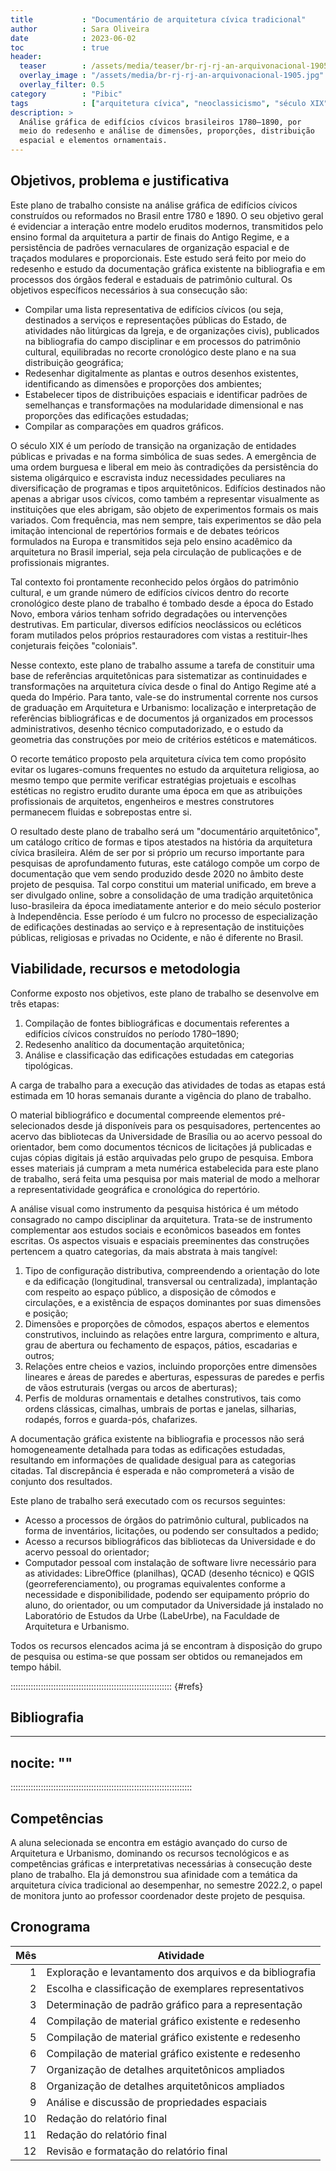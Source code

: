 ```yaml
---
title           : "Documentário de arquitetura cívica tradicional"
author          : Sara Oliveira
date            : 2023-06-02
toc             : true
header:
  teaser        : /assets/media/teaser/br-rj-rj-an-arquivonacional-1905.jpg
  overlay_image : "/assets/media/br-rj-rj-an-arquivonacional-1905.jpg"
  overlay_filter: 0.5
category        : "Pibic"
tags            : ["arquitetura cívica", "neoclassicismo", "século XIX", "documentário", "padrões"]
description: >
  Análise gráfica de edifícios cívicos brasileiros 1780–1890, por
  meio do redesenho e análise de dimensões, proporções, distribuição
  espacial e elementos ornamentais.
---
```


## Objetivos, problema e justificativa ##

<!--5000 caracteres-->

Este plano de trabalho consiste na análise gráfica de edifícios cívicos
construídos ou reformados no Brasil entre 1780 e 1890. O seu objetivo
geral é evidenciar a interação entre modelo eruditos modernos,
transmitidos pelo ensino formal da arquitetura a partir de finais do
Antigo Regime, e a persistência de padrões vernaculares de organização
espacial e de traçados modulares e proporcionais. Este estudo será feito
por meio do redesenho e estudo da documentação gráfica existente na
bibliografia e em processos dos órgãos federal e estaduais de patrimônio
cultural. Os objetivos específicos necessários à sua consecução são:

- Compilar uma lista representativa de edifícios cívicos (ou seja,
  destinados a serviços e representações públicas do Estado, de
  atividades não litúrgicas da Igreja, e de organizações civis),
  publicados na bibliografia do campo disciplinar e em processos do
  patrimônio cultural, equilibradas no recorte cronológico deste plano e
  na sua distribuição geográfica;
- Redesenhar digitalmente as plantas e outros desenhos existentes,
  identificando as dimensões e proporções dos ambientes;
- Estabelecer tipos de distribuições espaciais e identificar padrões de
  semelhanças e transformações na modularidade dimensional e nas
  proporções das edificações estudadas;
- Compilar as comparações em quadros gráficos.

O século XIX é um período de transição na organização de entidades
públicas e privadas e na forma simbólica de suas sedes. A emergência de
uma ordem burguesa e liberal em meio às contradições da persistência do
sistema oligárquico e escravista induz necessidades peculiares na
diversificação de programas e tipos arquitetônicos. Edifícios destinados
não apenas a abrigar usos cívicos, como também a representar visualmente
as instituições que eles abrigam, são objeto de experimentos formais os
mais variados. Com frequência, mas nem sempre, tais experimentos se dão
pela imitação intencional de repertórios formais e de debates teóricos
formulados na Europa e transmitidos seja pelo ensino acadêmico da
arquitetura no Brasil imperial, seja pela circulação de publicações e de
profissionais migrantes.

Tal contexto foi prontamente reconhecido pelos órgãos do patrimônio
cultural, e um grande número de edifícios cívicos dentro do recorte
cronológico deste plano de trabalho é tombado desde a época do Estado
Novo, embora vários tenham sofrido degradações ou intervenções
destrutivas. Em particular, diversos edifícios neoclássicos ou ecléticos
foram mutilados pelos próprios restauradores com vistas a restituir-lhes
conjeturais feições "coloniais".

Nesse contexto, este plano de trabalho assume a tarefa de constituir uma
base de referências arquitetônicas para sistematizar as continuidades e
transformações na arquitetura cívica desde o final do Antigo Regime até
a queda do Império. Para tanto, vale-se do instrumental corrente nos
cursos de graduação em Arquitetura e Urbanismo: localização e
interpretação de referências bibliográficas e de documentos já
organizados em processos administrativos, desenho técnico
computadorizado, e o estudo da geometria das construções por meio de
critérios estéticos e matemáticos.

O recorte temático proposto pela arquitetura cívica tem como propósito
evitar os lugares-comuns frequentes no estudo da arquitetura religiosa,
ao mesmo tempo que permite verificar estratégias projetuais e escolhas
estéticas no registro erudito durante uma época em que as atribuições
profissionais de arquitetos, engenheiros e mestres construtores
permanecem fluidas e sobrepostas entre si.

O resultado deste plano de trabalho será um "documentário
arquitetônico", um catálogo crítico de formas e tipos atestados na
história da arquitetura cívica brasileira. Além de ser por si próprio um
recurso importante para pesquisas de aprofundamento futuras, este
catálogo compõe um corpo de documentação que vem sendo produzido desde
2020 no âmbito deste projeto de pesquisa. Tal corpo constitui um
material unificado, em breve a ser divulgado online, sobre a
consolidação de uma tradição arquitetônica luso-brasileira da época
imediatamente anterior e do meio século posterior à Independência. Esse
período é um fulcro no processo de especialização de edificações
destinadas ao serviço e à representação de instituições públicas,
religiosas e privadas no Ocidente, e não é diferente no Brasil.

## Viabilidade, recursos e metodologia ##

<!--4000 caracteres-->

Conforme exposto nos objetivos, este plano de trabalho se desenvolve em
três etapas:

1. Compilação de fontes bibliográficas e documentais referentes a
   edifícios cívicos construídos no período 1780–1890;
2. Redesenho analítico da documentação arquitetônica;
3. Análise e classificação das edificações estudadas em categorias
   tipológicas.

A carga de trabalho para a execução das atividades de todas as etapas
está estimada em 10 horas semanais durante a vigência do plano de
trabalho.

O material bibliográfico e documental compreende elementos
pré-selecionados desde já disponíveis para os pesquisadores,
pertencentes ao acervo das bibliotecas da Universidade de Brasília ou ao
acervo pessoal do orientador, bem como documentos técnicos de licitações
já publicadas e cujas cópias digitais já estão arquivadas pelo grupo de
pesquisa. Embora esses materiais já cumpram a meta numérica estabelecida
para este plano de trabalho, será feita uma pesquisa por mais material
de modo a melhorar a representatividade geográfica e cronológica do
repertório.

A análise visual como instrumento da pesquisa histórica é um método
consagrado no campo disciplinar da arquitetura. Trata-se de instrumento
complementar aos estudos sociais e econômicos baseados em fontes
escritas. Os aspectos visuais e espaciais preeminentes das construções
pertencem a quatro categorias, da mais abstrata à mais tangível:

1. Tipo de configuração distributiva, compreendendo a orientação do lote
   e da edificação (longitudinal, transversal ou centralizada),
   implantação com respeito ao espaço público, a disposição de cômodos e
   circulações, e a existência de espaços dominantes por suas dimensões
   e posição;
2. Dimensões e proporções de cômodos, espaços abertos e elementos
   construtivos, incluindo as relações entre largura, comprimento e
   altura, grau de abertura ou fechamento de espaços, pátios, escadarias
   e outros;
3. Relações entre cheios e vazios, incluindo proporções entre dimensões
   lineares e áreas de paredes e aberturas, espessuras de paredes e
   perfis de vãos estruturais (vergas ou arcos de aberturas);
4. Perfis de molduras ornamentais e detalhes construtivos, tais como
   ordens clássicas, cimalhas, umbrais de portas e janelas, silharias,
   rodapés, forros e guarda-pós, chafarizes.

A documentação gráfica existente na bibliografia e processos não será
homogeneamente detalhada para todas as edificações estudadas, resultando
em informações de qualidade desigual para as categorias citadas. Tal
discrepância é esperada e não comprometerá a visão de conjunto dos
resultados.

Este plano de trabalho será executado com os recursos seguintes:

- Acesso a processos de órgãos do patrimônio cultural, publicados na
  forma de inventários, licitações, ou podendo ser consultados a pedido;
- Acesso a recursos bibliográficos das bibliotecas da Universidade e do
  acervo pessoal do orientador;
- Computador pessoal com instalação de software livre necessário para as
  atividades: LibreOffice (planilhas), QCAD (desenho técnico) e QGIS
  (georreferenciamento), ou programas equivalentes conforme a
  necessidade e disponibilidade, podendo ser equipamento próprio do
  aluno, do orientador, ou um computador da Universidade já instalado no
  Laboratório de Estudos da Urbe (LabeUrbe), na Faculdade de Arquitetura
  e Urbanismo.

Todos os recursos elencados acima já se encontram à disposição do grupo
de pesquisa ou estima-se que possam ser obtidos ou remanejados em tempo
hábil.


:::::::::::::::::::::::::::::::::::::::::::::::::::::::::::::::: {#refs}

## Bibliografia ##

---
nocite: ""
---
::::::::::::::::::::::::::::::::::::::::::::::::::::::::::::::::::::::::


## Competências ##

<!--1000 caracteres-->

A aluna selecionada se encontra em estágio avançado do curso de
Arquitetura e Urbanismo, dominando os recursos tecnológicos e as
competências gráficas e interpretativas necessárias à consecução deste
plano de trabalho. Ela já demonstrou sua afinidade com a temática da
arquitetura cívica tradicional ao desempenhar, no semestre 2022.2, o
papel de monitora junto ao professor coordenador deste projeto de
pesquisa.

## Cronograma ##

| Mês | Atividade                                                |
|----:|----------------------------------------------------------|
|   1 | Exploração e levantamento dos arquivos e da bibliografia |
|   2 | Escolha e classificação de exemplares representativos    |
|   3 | Determinação de padrão gráfico para a representação      |
|   4 | Compilação de material gráfico existente e redesenho     |
|   5 | Compilação de material gráfico existente e redesenho     |
|   6 | Compilação de material gráfico existente e redesenho     |
|   7 | Organização de detalhes arquitetônicos ampliados         |
|   8 | Organização de detalhes arquitetônicos ampliados         |
|   9 | Análise e discussão de propriedades espaciais            |
|  10 | Redação do relatório final                               |
|  11 | Redação do relatório final                               |
|  12 | Revisão e formatação do relatório final                  |

